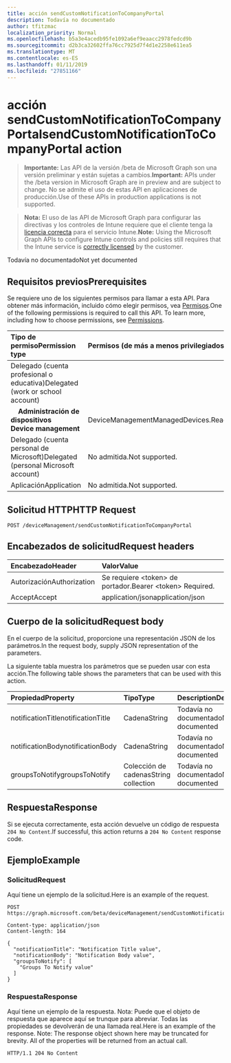 ```yaml
---
title: acción sendCustomNotificationToCompanyPortal
description: Todavía no documentado
author: tfitzmac
localization_priority: Normal
ms.openlocfilehash: b5a3e4acedb95fe1092a6ef9eaacc2978fedcd9b
ms.sourcegitcommit: d2b3ca32602ffa76cc7925d7f4d1e2258e611ea5
ms.translationtype: MT
ms.contentlocale: es-ES
ms.lasthandoff: 01/11/2019
ms.locfileid: "27851166"
---
```

# <a name="sendcustomnotificationtocompanyportal-action"></a><span data-ttu-id="bed67-103">acción sendCustomNotificationToCompanyPortal</span><span class="sxs-lookup"><span data-stu-id="bed67-103">sendCustomNotificationToCompanyPortal action</span></span>

> <span data-ttu-id="bed67-104">**Importante:** Las API de la versión /beta de Microsoft Graph son una versión preliminar y están sujetas a cambios.</span><span class="sxs-lookup"><span data-stu-id="bed67-104">**Important:** APIs under the /beta version in Microsoft Graph are in preview and are subject to change.</span></span> <span data-ttu-id="bed67-105">No se admite el uso de estas API en aplicaciones de producción.</span><span class="sxs-lookup"><span data-stu-id="bed67-105">Use of these APIs in production applications is not supported.</span></span>

> <span data-ttu-id="bed67-106">**Nota:** El uso de las API de Microsoft Graph para configurar las directivas y los controles de Intune requiere que el cliente tenga la [licencia correcta](https://go.microsoft.com/fwlink/?linkid=839381) para el servicio Intune.</span><span class="sxs-lookup"><span data-stu-id="bed67-106">**Note:** Using the Microsoft Graph APIs to configure Intune controls and policies still requires that the Intune service is [correctly licensed](https://go.microsoft.com/fwlink/?linkid=839381) by the customer.</span></span>

<span data-ttu-id="bed67-107">Todavía no documentado</span><span class="sxs-lookup"><span data-stu-id="bed67-107">Not yet documented</span></span>
## <a name="prerequisites"></a><span data-ttu-id="bed67-108">Requisitos previos</span><span class="sxs-lookup"><span data-stu-id="bed67-108">Prerequisites</span></span>
<span data-ttu-id="bed67-p102">Se requiere uno de los siguientes permisos para llamar a esta API. Para obtener más información, incluido cómo elegir permisos, vea [Permisos](/graph/permissions-reference).</span><span class="sxs-lookup"><span data-stu-id="bed67-p102">One of the following permissions is required to call this API. To learn more, including how to choose permissions, see [Permissions](/graph/permissions-reference).</span></span>

|<span data-ttu-id="bed67-111">Tipo de permiso</span><span class="sxs-lookup"><span data-stu-id="bed67-111">Permission type</span></span>|<span data-ttu-id="bed67-112">Permisos (de más a menos privilegiados)</span><span class="sxs-lookup"><span data-stu-id="bed67-112">Permissions (from most to least privileged)</span></span>|
|:---|:---|
|<span data-ttu-id="bed67-113">Delegado (cuenta profesional o educativa)</span><span class="sxs-lookup"><span data-stu-id="bed67-113">Delegated (work or school account)</span></span>||
| <span data-ttu-id="bed67-114">&nbsp; &nbsp; **Administración de dispositivos**</span><span class="sxs-lookup"><span data-stu-id="bed67-114">&nbsp; &nbsp; **Device management**</span></span> | <span data-ttu-id="bed67-115">DeviceManagementManagedDevices.ReadWrite.All</span><span class="sxs-lookup"><span data-stu-id="bed67-115">DeviceManagementManagedDevices.ReadWrite.All</span></span>|
|<span data-ttu-id="bed67-116">Delegado (cuenta personal de Microsoft)</span><span class="sxs-lookup"><span data-stu-id="bed67-116">Delegated (personal Microsoft account)</span></span>|<span data-ttu-id="bed67-117">No admitida.</span><span class="sxs-lookup"><span data-stu-id="bed67-117">Not supported.</span></span>|
|<span data-ttu-id="bed67-118">Aplicación</span><span class="sxs-lookup"><span data-stu-id="bed67-118">Application</span></span>|<span data-ttu-id="bed67-119">No admitida.</span><span class="sxs-lookup"><span data-stu-id="bed67-119">Not supported.</span></span>|

## <a name="http-request"></a><span data-ttu-id="bed67-120">Solicitud HTTP</span><span class="sxs-lookup"><span data-stu-id="bed67-120">HTTP Request</span></span>
<!-- {
  "blockType": "ignored"
}
-->
``` http
POST /deviceManagement/sendCustomNotificationToCompanyPortal
```

## <a name="request-headers"></a><span data-ttu-id="bed67-121">Encabezados de solicitud</span><span class="sxs-lookup"><span data-stu-id="bed67-121">Request headers</span></span>
|<span data-ttu-id="bed67-122">Encabezado</span><span class="sxs-lookup"><span data-stu-id="bed67-122">Header</span></span>|<span data-ttu-id="bed67-123">Valor</span><span class="sxs-lookup"><span data-stu-id="bed67-123">Value</span></span>|
|:---|:---|
|<span data-ttu-id="bed67-124">Autorización</span><span class="sxs-lookup"><span data-stu-id="bed67-124">Authorization</span></span>|<span data-ttu-id="bed67-125">Se requiere &lt;token&gt; de portador.</span><span class="sxs-lookup"><span data-stu-id="bed67-125">Bearer &lt;token&gt; Required.</span></span>|
|<span data-ttu-id="bed67-126">Accept</span><span class="sxs-lookup"><span data-stu-id="bed67-126">Accept</span></span>|<span data-ttu-id="bed67-127">application/json</span><span class="sxs-lookup"><span data-stu-id="bed67-127">application/json</span></span>|

## <a name="request-body"></a><span data-ttu-id="bed67-128">Cuerpo de la solicitud</span><span class="sxs-lookup"><span data-stu-id="bed67-128">Request body</span></span>
<span data-ttu-id="bed67-129">En el cuerpo de la solicitud, proporcione una representación JSON de los parámetros.</span><span class="sxs-lookup"><span data-stu-id="bed67-129">In the request body, supply JSON representation of the parameters.</span></span>

<span data-ttu-id="bed67-130">La siguiente tabla muestra los parámetros que se pueden usar con esta acción.</span><span class="sxs-lookup"><span data-stu-id="bed67-130">The following table shows the parameters that can be used with this action.</span></span>

|<span data-ttu-id="bed67-131">Propiedad</span><span class="sxs-lookup"><span data-stu-id="bed67-131">Property</span></span>|<span data-ttu-id="bed67-132">Tipo</span><span class="sxs-lookup"><span data-stu-id="bed67-132">Type</span></span>|<span data-ttu-id="bed67-133">Description</span><span class="sxs-lookup"><span data-stu-id="bed67-133">Description</span></span>|
|:---|:---|:---|
|<span data-ttu-id="bed67-134">notificationTitle</span><span class="sxs-lookup"><span data-stu-id="bed67-134">notificationTitle</span></span>|<span data-ttu-id="bed67-135">Cadena</span><span class="sxs-lookup"><span data-stu-id="bed67-135">String</span></span>|<span data-ttu-id="bed67-136">Todavía no documentado</span><span class="sxs-lookup"><span data-stu-id="bed67-136">Not yet documented</span></span>|
|<span data-ttu-id="bed67-137">notificationBody</span><span class="sxs-lookup"><span data-stu-id="bed67-137">notificationBody</span></span>|<span data-ttu-id="bed67-138">Cadena</span><span class="sxs-lookup"><span data-stu-id="bed67-138">String</span></span>|<span data-ttu-id="bed67-139">Todavía no documentado</span><span class="sxs-lookup"><span data-stu-id="bed67-139">Not yet documented</span></span>|
|<span data-ttu-id="bed67-140">groupsToNotify</span><span class="sxs-lookup"><span data-stu-id="bed67-140">groupsToNotify</span></span>|<span data-ttu-id="bed67-141">Colección de cadenas</span><span class="sxs-lookup"><span data-stu-id="bed67-141">String collection</span></span>|<span data-ttu-id="bed67-142">Todavía no documentado</span><span class="sxs-lookup"><span data-stu-id="bed67-142">Not yet documented</span></span>|



## <a name="response"></a><span data-ttu-id="bed67-143">Respuesta</span><span class="sxs-lookup"><span data-stu-id="bed67-143">Response</span></span>
<span data-ttu-id="bed67-144">Si se ejecuta correctamente, esta acción devuelve un código de respuesta `204 No Content`.</span><span class="sxs-lookup"><span data-stu-id="bed67-144">If successful, this action returns a `204 No Content` response code.</span></span>

## <a name="example"></a><span data-ttu-id="bed67-145">Ejemplo</span><span class="sxs-lookup"><span data-stu-id="bed67-145">Example</span></span>
### <a name="request"></a><span data-ttu-id="bed67-146">Solicitud</span><span class="sxs-lookup"><span data-stu-id="bed67-146">Request</span></span>
<span data-ttu-id="bed67-147">Aquí tiene un ejemplo de la solicitud.</span><span class="sxs-lookup"><span data-stu-id="bed67-147">Here is an example of the request.</span></span>
``` http
POST https://graph.microsoft.com/beta/deviceManagement/sendCustomNotificationToCompanyPortal

Content-type: application/json
Content-length: 164

{
  "notificationTitle": "Notification Title value",
  "notificationBody": "Notification Body value",
  "groupsToNotify": [
    "Groups To Notify value"
  ]
}
```

### <a name="response"></a><span data-ttu-id="bed67-148">Respuesta</span><span class="sxs-lookup"><span data-stu-id="bed67-148">Response</span></span>
<span data-ttu-id="bed67-p103">Aquí tiene un ejemplo de la respuesta. Nota: Puede que el objeto de respuesta que aparece aquí se trunque para abreviar. Todas las propiedades se devolverán de una llamada real.</span><span class="sxs-lookup"><span data-stu-id="bed67-p103">Here is an example of the response. Note: The response object shown here may be truncated for brevity. All of the properties will be returned from an actual call.</span></span>
``` http
HTTP/1.1 204 No Content
```






